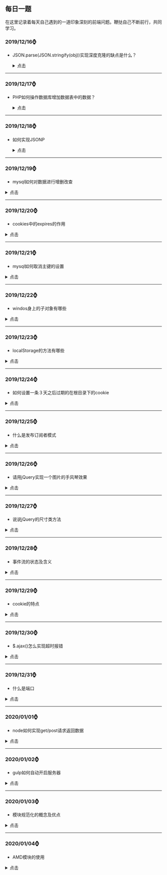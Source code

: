 ## 每日一题

在这里记录着每天自己遇到的一道印象深刻的前端问题。鞭挞自己不断前行，共同学习。

### **2019/12/16**⌚️

- JSON.parse(JSON.stringify(obj))实现深度克隆的缺点是什么？

    <details >
          <summary>点击</summary>
          <ul>
              <li>他无法实现对函数 、RegExp 等特殊对象的克隆</li>
              <li>会抛弃对象的 constructor,所有的构造函数会指向 Object</li>
              <li>对象有循环引用,会报错</li>
          </ul>
      </details>

<hr>

### **2019/12/17**⌚️

- PHP如何操作数据库增加数据表中的数据？

  <details >
        <summary>点击</summary>
        <ul>
            <li>首先需要创建mysql命令的字符串：$str = 'INSERT stu (user,sex,age) VALUES("小二","男",20)';</li>
            <li>字符串的格式务必要注意，VALUES后的字符必须加“”，哪怕是用$u变量去拼接，也需要用""把变量包裹才可以</li>
            <li>$q = $link->query($str);发送mysql语句，执行对应的操作</li>
        </ul>
    </details>

<hr>

### **2019/12/18**⌚️

- 如何实现JSONP

  <details >
        <summary>点击</summary>

  #### JS代码

  ```js
  var url = "http://localhost/myown/jsonp/jsonp2.php";
  document.onclick = function () {
      jsonp(url, (res) => {
          console.log(res);
      }, {
          cb: "qwe",
          cbname: "cb",
          user: "root",
          pass: "root"
      })
  }
  
  function jsonp(url, callback, obj) {
      var str = "";
      var script = document.createElement("script");
      for (var i in obj) {
          str += `${i}=${obj[i]}&`;
      }
      url = url + "?" + str + "__retr0__=" + new Date().getTime();
      script.src = url;
      document.body.appendChild(script);
      window[obj[obj.cbname]] = function (res) {
              callback(res);
      }
      script.remove();
  }
  ```

  #### PHP代码

  ```php
  <?php
  $u = $_GET["user"];
  $p = $_GET["pass"];
  $cb = $_GET["cb"];
  $data = "这是JSONP接受到的数据" . $u . "------" . $p;
  echo "$cb('" . $data . "')";
  ?>
  ```

  

    </details>

<hr>

### **2019/12/19**⌚️

- mysql如何对数据进行增删改查

<details >
<summary>点击</summary>
<ul>
<li>INSERT 表名(字段名1，字段名2) VALUES(val1,val2)</li>
<li>DELETE FROM 表名 WHERE 主键 = val </li>
<li>UPDATE 表名 SET 字段1 WHERE 主键 = val</li>
<li>SELECT * FROM 表名</li>      

</ul>
</details>

  <hr>

### **2019/12/20**⌚️

- cookies中的expires的作用

<details >
<summary>点击</summary>
<ul>
<li>指定了cookie的生存期，默认情况下cookie是暂时存在的，他们存储的值只在浏览器会话期间存在，当用户退出浏览器后这些值也会丢失，如果想让cookie存在一段时间，就要为expires属性设置为未来的一个用毫秒数表示的过期日期或时间点，expires默认为设置的expires的当前时间。现在已经被max-age属性所取代，max-age用秒来设置cookie的生存期。</li>
<li>如果max-age属性为正数，则表示该cookie会在max-age秒之后自动失效。浏览器会将max-age为正数的cookie持久化，即写到对应的cookie文件中。无论客户关闭了浏览器还是电脑，只要还在max-age秒之前，登录网站时该cookie仍然有效。</li>
<li>如果max-age为负数，则表示该cookie仅在本浏览器窗口以及本窗口打开的子窗口内有效，关闭窗口后该cookie即失效。max-age为负数的Cookie，为临时性cookie，不会被持久化，不会被写到cookie文件中。cookie信息保存在浏览器内存中，因此关闭浏览器该cookie就消失了。cookie默认的max-age值为-1。</li>

<li>	如果max-age为0，则表示删除该cookie。cookie机制没有提供删除cookie的方法，因此通过设置该cookie即时失效实现删除cookie的效果。失效的Cookie会被浏览器从cookie文件或者内存中删除。

如果不设置expires或者max-age这个cookie默认是Session的，也就是关闭浏览器该cookie就消失了。</li>

​      </ul>
</details>

<hr>

### **2019/12/21**⌚️

- mysql如何取消主键的设置

<details >
<summary>点击</summary>
<ul>
<li>alter table class drop primary key;</li>
<li>alter table class modify id int(11),drop primary key;//将class表中的id 重置为普通列 </li>

</ul>
</details>

<hr>

### **2019/12/22**⌚️

- windos身上的子对象有哪些

<details >
<summary>点击</summary>
<ul>
<li>window.history</li>
<li>window.frames</li>
<li>window.screen</li>
<li>window.navigator</li>
<li>window.location</li>
<li>window.document</li>

</ul>
</details>

<hr>

### **2019/12/23**⌚️

- localStorage的方法有哪些

<details >
<summary>点击</summary>
<ul>
<li>localStorage.setItem(key,val)</li>
<li>localStorage.getItem(key)</li>
<li>localStorage.removeItem(key)</li>
<li>localStorage.clear()</li>

</ul>
</details>

<hr>

### **2019/12/24**⌚️

- 如何设置一条３天之后过期的在根目录下的cookie

<details >
<summary>点击</summary>

```js
var d = new Date();
d.setDate(d.getDate()+3);
document.cookie = "user=admin;path=/;expires="+d;
```

</details>

<hr>

### **2019/12/25**⌚️

- 什么是发布订阅者模式

<details >
<summary>点击</summary>

1. 发布者（你）
2. 缓存列表（通讯录，你的朋友们相当于订阅了你的所有消息）
3. 发布消息的时候遍历缓存列表，依次触发里面存放的订阅者的回调函数（挨个打电话）
4. 另外，回调函数中还可以添加很多参数，，订阅者可以接收这些参数，比如你会告诉他们婚礼时间，地点等，订阅者收到消息后可以进行各自的处理。

```js
let yourMsg = {};
yourMsg.peopleList = [];
yourMsg.listen = function (fn) {
    this.peopleList.push(fn);
}
yourMsg.triger = function () {
    for(var i = 0,fn;fn=this.peopleList[i++];){
        fn.apply(this,arguments);
    }
}

yourMsg.listen(function (name) {
    console.log(`${name}收到了你的消息`);
})
yourMsg.listen(function (name) {
    console.log('哈哈');
})

yourMsg.triger('张三');
yourMsg.triger('李四');
```

![img](https://user-gold-cdn.xitu.io/2018/2/24/161c6c2aed446eec?imageView2/0/w/1280/h/960/format/webp/ignore-error/1)

- 以上就是一个简单的发布-订阅的实现，但是我们会发现订阅者会收到发布者发布的每一条信息，如果李四比较阴暗，不想听到你结婚的消息，只想听到你的坏消息，比如你被开除了，他就心里高兴。这时候我们就需要加一个key，让订阅者只订阅自己感兴趣的消息。

```js
let yourMsg = {};
yourMsg.peopleList ={};
yourMsg.listen = function (key,fn) {
    if (!this.peopleList[key]) { //如果没有订阅过此类消息，创建一个缓存列表
        this.peopleList[key] = [];
    }
    this.peopleList[key].push(fn);
}
yourMsg.triger = function () {
    let key = Array.prototype.shift.call(arguments);
    let fns = this.peopleList[key];
    if (!fns || fns.length == 0) {//没有订阅 则返回
        return false;
    }
    for(var i=0,fn;fn=fns[i++];){
        fn.apply(this,arguments);
    }
}

yourMsg.listen('marrgie',function (name) {
    console.log(`${name}想知道你结婚`);
})
yourMsg.listen('unemployment',function (name) {
    console.log(`${name}想知道你失业`);
})

yourMsg.triger('marrgie','张三');
yourMsg.triger('unemployment','李四');
```

![img](https://user-gold-cdn.xitu.io/2018/2/24/161c6ce98f1cede9?imageView2/0/w/1280/h/960/format/webp/ignore-error/1)

- 你需要发布消息，同样的所有的人都有朋友圈，也都需要发布消息，因此我们有必要把发布-订阅的功能提取出来，放在一个单独的对象内，谁需要谁去动态安装发布-订阅功能(installEvent函数实现了动态安装发布-订阅功能)。

```js
var event = {
    peopleList:[],
    listen:function (key,fn) {
        if (!this.peopleList[key]) { //如果没有订阅过此类消息，创建一个缓存列表
        this.peopleList[key] = [];
        }
        this.peopleList[key].push(fn)
    },
    trigger:function () {
         let key = Array.prototype.shift.call(arguments);
        let fns = this.peopleList[key];
        if (!fns || fns.length == 0) {//没有订阅 则返回
            return false;
        }
        for(var i=0,fn;fn=fns[i++];){
            fn.apply(this,arguments);
        }
    }
}

var installEvent  = function (obj) {
    for(var i in event){
        obj[i] = event[i];
    }
}

let yourMsg = {};
installEvent(yourMsg);
yourMsg.listen('marrgie',function (name) {
    console.log(`${name}想知道你结婚`);
})
yourMsg.listen('unemployment',function (name) {
    console.log(`${name}想知道你失业`);
})

yourMsg.trigger('marrgie','张三');
yourMsg.trigger('unemployment','李四');
```

- 有时间我们需要取消订阅的事件，比如李四是你的好朋友，但是因为一件事情，你俩闹掰了，你把他从你的通讯录中给删除掉了，这里我们给event增加一个remove方法；

```js
remove:function (key,fn) {
      var fns = this.clientList[key];
      if(!fns){
          return false;
      }  
      if(!fn){
          fns && (fns.length=0)
      }else{
          for (let index = 0; index < fns.length; index++) {
              const _fn = fns[index];
              if(_fn === fn){
                  fns.splice(index,1);
              }
          }
      }
    }
```

#### 发布-订阅的顺序探讨

我们通常所看到的都是先订阅再发布，但是必须要遵守这种顺序吗？答案是不一定的。如果发布者先发布一条消息，但是此时还没有订阅者订阅此消息，我们可以不让此消息消失于宇宙之中。就如同QQ离线消息一样，离线的消息被保存在服务器中，接收人下次登录之后，才会收到此消息。同样的，我们可以建立一个存放离线事件的堆栈，当事件发布的时候，如果此时还没有订阅者订阅这个事件，我们暂时把发布事件的动作包裹在一个函数里，这些包装函数会被存入堆栈中，等到有对象来订阅事件的时候，我们将遍历堆栈并依次执行这些包装函数，即重发里面的事件，不过离线事件的生命周期只有一次，就像qq未读消息只会提示你一次一样。

#### JavaScript实现发布-订阅模式的便利性

因为JavaScript有回调函数这个优势存在，我们写开发-订阅显得更简单一点。传统的发布-订阅比如Java通常会把订阅者自身当成引用传入发布者对象中，同时订阅者对象还需提供一个名为诸如update的方法，供发布者对象在合适的时候调用。下面代码用js模拟下传统的实现。

```js
function Dep() {
    this.subs = [];
}
Dep.prototype.addSub = function (sub) {
    this.subs.push(sub);
}
Dep.prototype.notify = function () {
    this.subs.forEach(sub=>sub.update());
}
function Watcher(fn) {
    this.fn = fn;
}
Watcher.prototype.update = function () {
     this.fn();
}

var dep = new Dep();
dep.addSub(new Watcher(function () {
    console.log('okokok');
}))
dep.notify();
```

#### 小结

- 发布-订阅的优势很明显，做到了时间上的解耦和对象之间的解耦，从架构上看，MVC，MVVM都少不了发布-订阅的参与，我们常用的Vue也是基于发布-订阅的，最近会抽时间写下vue的源码实现，同样的node中的EventEmitter也是发布订阅的，之前也手写过它的实现。
- 发布-订阅同时也是有缺点存在的，创建订阅者本身要消耗一定的时间和内存，而且当你订阅一个消息以后，可能此消息最后都未发生，但是这个订阅者会始终存在于内存中。如果程序中大量使用发布-订阅的话，也会使得程序跟踪bug变得困难。 

</details>

<hr>

### **2019/12/26**⌚️

- 请用jQuery实现一个图片的手风琴效果

<details >
<summary>点击</summary>

```html
<!DOCTYPE html>
<html>

<head>
    <meta charset="utf-8">
    <style>
        * {
            margin: 0;
            padding: 0;
            list-style: none;
        }

        .wrap {
            width: 1178px;
            height: 174px;
            overflow: hidden;
            position: relative;
            margin: 0 auto;

        }

        .wrap ul li {
            float: left;
            width: 210px;
            height: 174px;
            overflow: hidden;
        }

        .wrap ul {
            width: 2000px;
        }

        .wrap ul li img {
            width: 550px;
            height: 174px;
        }
    </style>
</head>

<body>

    <div class="wrap">
        <ul>
            <li style='width:550px'><img src="http://pic.shejiben.com/hot_sjb/377_8180.jpg?1462261126" alt=""></li>
            <li><img src="http://pic.shejiben.com/hot_sjb/377_8288.jpg?1464830033" alt=""></li>
            <li><img src="http://pic.shejiben.com/hot_sjb/377_8155.jpg?1460709517" alt=""></li>
            <li><img src="http://pic.shejiben.com/hot_sjb/377_7937.jpg?1456984280" alt=""></li>
        </ul>
    </div>
    <script src="https://lib.baomitu.com/jquery/1.12.4/jquery.js"></script>
    <script>
        $(".wrap").find("li").mouseover(function () {
            $(this).stop().animate({
                width: 550
            }).siblings().stop().animate({
                width: 210
            })
        })
    </script>
</body>

</html>
```

</details>

<hr>

### **2019/12/27**⌚️

- 说说jQuery的尺寸类方法

<details >
<summary>点击</summary>尺寸

### width()

> 设置或返回元素的宽度（不包括内边距、边框或外边距）

```js
$(".box").width();//获得宽度
$(".box").width(300);//设置宽度
```



### height()

> 设置或返回元素的高度（不包括内边距、边框或外边距）

```js
$(".box").height();//获得宽度
$(".box").height(300);//设置宽度
```



### innerWidth()

> 设置或返回元素的宽度（包括内边距）

```js
$(".box").innerWidth();//获得offsetWidth
$(".box").innerWidth(300);//值减去padding后设置给宽度
```



### innerHeight()

> 设置或返回元素的高度（包括内边距）

```js
$(".box").innerHeight();//获得offsetHeight
$(".box").innerHeight(300);//值减去padding后设置给高度
```



### outerWidth()

> 设置或返回元素的宽度（包括内边距,包括边框）

```js
$(".box").outerWidth();//获得clientWidth
$(".box").outerWidth(300);//值减去padding和border后设置给宽度
```



### outerHeight()

> 设置或返回元素的高度（包括内边距,包括边框）

```js
$(".box").outerHeight();//获得clientHeight
$(".box").outerHeight(300);//值减去padding和border后设置给高度
```



### offset()

> 设置或返回元素距离页面的left和top,返回一个对象(包含position+margin)

```js
console.log($(".box1").offset());       //position+margin
$(".box1").offset({left:100,top:100}) //值减去margin后设置给left和top
```



### position()

> 返回元素距离页面的left和top,返回一个对象(不margin)

```js
$(".box1").position().left;
$(".box1").position().top	;
```



### scrollTop()

> 设置或返回滚动条的高度

```js
$(".box1").scrollTop();
$(".box1").scrollTop(300);
```



</details>

<hr>

### **2019/12/28**⌚️

- 事件流的状态及含义

<details >
<summary>点击</summary>
<ul>
<li>事件冒泡：从内向外，依次触发所有父级的相同事件</li>
<li>事件捕获：从外向内，依次触发从最大的父级到目标的相同事件</li>
<li>目标事件：当前真正要触发的事件</li>

</ul>
</details>

<hr>

### **2019/12/29**⌚️

- cookie的特点

<details >
<summary>点击</summary>
<ul>
<li>文本</li>
<li>大小4K</li>
<li>不能跨域</li>
<li>条数50</li>
<li>时间限制</li>

</ul>
</details>

<hr>

### **2019/12/30**⌚️

- $.ajax()怎么实现超时报错

<details >
<summary>点击</summary>

```js
$.ajax({
    url:"https://sp0.baidu.com/5a1Fazu8AA54nxGko9WTAnF6hhy/su",
    dataType:"jsonp",
    jsonp:"cb",
    data:{
        wb:"html"
    },
    success:function(res,status,xhr){
		console.log(res); 
    	console.log(status);
    	console.log(xhr);
	},
    error:function(xhr,status,res){
    	console.log(xhr);
    	console.log(status);
    	console.log(res);
	}
	timeOut:100,//数值单位为毫秒，超时会执行error函数,status和res会输出timeOut字符串
})
```



</details>

<hr>

### **2019/12/31**⌚️

- 什么是端口

<details >
<summary>点击</summary>
<ul>
<li>端口的作用：`通过端口来区分出同一电脑内不同应用或者进程，从而实现一条物理网线(通过分组交换技术-比如internet)同时链接多个程`</li>
<li>端口号是一个 16位的 uint, 所以其范围为 1 to 65535 (对TCP来说, port 0 被保留，不能被使用. 对于UDP来说, source端的端口号是可选的， 为0时表示无端口).</li>
<li>`app.listen(3000)`，进程就被打标，电脑接收到的3000端口的网络消息就会被发送给我们启动的这个进程</li>

</ul>
</details>

<hr>

### **2020/01/01**⌚️

- node如何实现get/post请求返回数据

<details >
<summary>点击</summary>

```js
const http = require("http");
const fs = require("fs");
const url = require("url");
const querystring = require("querystring");
http.createServer((req,res)=>{
    if(req.url != "/favicon.ico"){
   		var pathname = url.parse(req.url).pathname;
        if(pathname === "/api"){
        	ajaxHandle(req,res)    
        }else{
            fsHandle(req,res)
        }
    }
}).listen("81","127.0.0.1",()=>{
    console.log("run server on http://127.0.0.1:81");
})
function ajaxHandle(req,res){
    let str = "";
    req.on("data",(data)=>{
        str +=data;
    })
    req.on("end",()=>{
        let data = str ? querystring(str):url.parse(req.url);
        res.write(JSON.parse(data));
        res.end();
    })
}
function fsHandle(req,res){
}
```



</details>

<hr>

### **2020/01/02**⌚️

- gulp如何自动开启服务器

<details >
<summary>点击</summary>

```js
const gulp = require("gulp");
const connect = require("gulp-connect");
function serverFn(){
    connect.server({
        root:"文件夹名"，
       	port:"端口名"
    })
}
```

</details>

<hr>

### **2020/01/03**⌚️

- 模块规范化的概念及优点

<details >
<summary>点击</summary>

<ul>
<li>模块规范化的概念：将项目的所有功能封装成独立的模块，模块之间按照一定的关系或者调用，实现整个项目的搭建</li>
<li>模块规范化的优点：封装，重用性强，耦合低，方便单独扩展</li>
</ul>

</details>

<hr>

### **2020/01/04**⌚️

- AMD模块的使用

<details >
<summary>点击</summary>

### require()

> 引入入口,引入模块
>
> require == requirejs //true

与传统的<script>标记相比，RequireJS采用了不同的方法来加载脚本。尽管它还可以快速运行并优化得很好，但主要目标是鼓励使用模块化代码。作为其一部分，它鼓励使用**模块ID**代替脚本标记的URL。

RequireJS加载相对于[baseUrl的](https://requirejs.org/docs/api.html#config-baseUrl)所有代码。通常，将baseUrl设置为与data-main属性中使用的脚本相同的目录，以使顶级脚本加载页面。该[数据主要属性](https://requirejs.org/docs/api.html#data-main)是一个特殊的属性，require.js将检查启动脚本加载。本示例将以**脚本**的baseUrl结尾：

```
<!--This sets the baseUrl to the "scripts" directory, and
    loads a script that will have a module ID of 'main'-->
<script data-main="scripts/main.js" src="scripts/require.js"></script>
```

或者，可以通过[RequireJS config](https://requirejs.org/docs/api.html#config)手动设置[baseUrl](https://requirejs.org/docs/api.html#config)。如果没有显式配置且未使用data-main，则默认的baseUrl是包含运行RequireJS的HTML页面的目录。

默认情况下，RequireJS还假定所有依赖项都是脚本，因此，它不会在模块ID上看到尾随的“ .js”后缀。在将模块ID转换为路径时，RequireJS将自动添加它。使用[path config](https://requirejs.org/docs/api.html#config-paths)，可以设置一组脚本的位置。与传统的<script>标记相比，所有这些功能都允许您为脚本使用较小的字符串。

有时您可能确实想直接引用脚本，而又不遵循“ baseUrl +路径”规则来查找脚本。如果模块ID具有以下特征之一，则该ID将不会通过“ baseUrl +路径”配置传递，而只会被视为与文档相关的常规URL：

- 以“ .js”结尾。
- 以“ /”开头。
- 包含URL协议，例如“ http：”或“ https：”。



### 参数

#### 数组

```js
["module/mA","module/mB"]
```

> 数组里存放多个小模块(JS的相对路径)
>
> 每个小模块之间是异步

#### 回调函数

```js
function(data1,data2){}
```

> 回调函数和外部代码之间是异步
>
> 回调函数和所有小模块之间是同步

### 引入同文件夹下的jS

```js
require(["module/mA.js", "module/mB.js"], function (a, b) {
    a.show(b.data);
    b.show(a.data);
})
```



### config(obj)

> 配置路径信息

obj包含2个键值对

基目录baseUrl：指定require在引入小模块时的起始路径

定义小模块的别名paths：起别名，在require引入模块时，可以通过别名引入模块

```js
require.config({
    baseUrl: "module4",
    paths: {
        jq: "../libs/jquery",
        a: "mA",
        b: "mB"
    }
})
```



### define()

> 暴露入口,定义模块

模块与传统脚本文件的不同之处在于，它定义了一个范围广泛的对象，可避免污染全局名称空间。它可以显式列出其依赖关系，并在不需要引用全局对象的情况下获取这些依赖关系的句柄，而是将依赖关系作为定义模块的函数的参数来接收。RequireJS中的[模块](http://www.adequatelygood.com/2010/3/JavaScript-Module-Pattern-In-Depth)是[Module Pattern](http://www.adequatelygood.com/2010/3/JavaScript-Module-Pattern-In-Depth)的扩展，其优点是不需要全局变量来引用其他模块。

模块的RequireJS语法允许它们以尽可能快的速度加载，即使顺序混乱也可以，但是以正确的依赖关系顺序进行评估，并且由于未创建全局变量，因此可以[在页面中加载模块的多个版本](https://requirejs.org/docs/api.html#multiversion)。

（如果您熟悉或正在使用CommonJS模块，那么也请参阅[CommonJS Notes](https://requirejs.org/docs/commonjs.html)以获取有关RequireJS模块格式如何映射到CommonJS模块的信息）。

磁盘上每个文件只能有**一个**模块定义。可以通过[优化工具](https://requirejs.org/docs/optimization.html)将模块分组为优化的包。

### 参数

#### 数组

> 当前定义的模块的依赖

```js
define(["libs/jQuery"],function (_) {
    //Do setup work here
	var a = $();
    function show(data){
        console.log(data);
    }
    return {
        data:a,
        fn:show
    }
});
```

​	如果当前定义的模块的`依赖没有`被放在define的第一个参数中被`提前加载`,那么在当前定义的模块中还想使用这个依赖的内容,那么千万`不要在当前模块`中直接`执行`,`封装成功能`,暴露出去,等待所有模块加载完成后再去执行。

#### 回调函数

### 简单名称/值对

如果模块没有任何依赖关系，而只是名称/值对的集合，则只需将对象文字传递给define（）：

```js
//Inside file my/shirt.js:
define({
    color: "black",
    size: "unisize"
});
```

### 定义函数

如果模块没有依赖项，但是需要使用函数来完成一些设置工作，则定义自己，然后将函数传递给define（）：

```js
//my/shirt.js now does setup work
//before returning its module definition.
define([],function () {
    //Do setup work here
	var a = "aaa";
    function show(data){
        console.log(data);
    }
    return {
        data:a,
        fn:show
    }
});
```



### 实例

### 模块A

```js
define([], function () {
    var a = "aaa";

    function fn(data) {
        console.log("A模块的是：" + data);
    }
    return {
        data: a,
        show: fn
    }
})
```



### 模块B

```js
define([], function () {
    var b = "bbb";

    function fn(data) {
        console.log("A模块的是：" + data);
    }
    return {
        data: b,
        show: fn
    }
})
```



### 主模块

```js
<script src="../../libs/require.js"></script>
<script>
    require(["module/mA.js", "module/mB.js"], function (a, b) {
        a.show(b.data);
        b.show(a.data);
    })
</script>
```

</details>

<hr>

### **2020/01/05**⌚️

- 如何手写一个promise功能

<details >
<summary>点击</summary>

```js
  // let promise = new _Promise((resolve, reject) => {
    //     //这里放入我们要执行的函数，可能是同步，也可能是异步, 这里我们就来写一个异步的执行
    //     setTimeout(() => {
    //         resolve('hello');
    //     })
    // })

    // promise.then(data => {
    //     console.log(data);
    // }, err => {
    //     console.log(err)
    // })]
    class _Promise {
        constructor(exector) {
            let self = this;
            this.status = "pending";
            this.value;
            this.reason;
            this.onResolvedCallbacks = [];
            this.onRejectedCallbacks = [];

            function success(value) {
                if (self.status === "pending") {
                    self.value = value;
                }
                self.status = "resolved";
                self.onResolvedCallbacks.forEach((fn) => {
                    fn();
                });
            }

            function error(reason) {
                if (self.status === "pending") {
                    self.reason = reason;
                }
                self.status = 'rejected';
                self.onRejectedCallbacks.forEach((fn) => {
                    fn();
                });
            }

            try {
                exector(success, error);
            } catch (e) {
                error(e);
            }
        }
        // then(onResolved, onRejected) {
        //     let self = this;
        //     if (this.status === "resolved") {
        //         onResolved(self.value);
        //     } else if (this.status === "rejected") {
        //         onRejected(self.reason);
        //     } else if (this.status === 'pending') {
        //         this.onResolvedCallbacks.push(() => {
        //             onResolved(self.value);
        //         })
        //         this.onRejectedCallbacks.push(() => {
        //             onRejected(self.reason)
        //         });
        //     }

        // }
        then(onFulfilled, onRejected) {

            let self = this;

            function resolvePromise(promise2, x, resolve, reject) {
                if (promise2 === x) {
                    return reject(new TypeError('Chaining cycle'));
                }
                if (x !== null && (typeof x === 'object' || typeof x === 'function')) {
                    try {
                        let then = x.then;
                        if (typeof then === 'function') {
                            then.call(x, y => {
                                resolvePromise(promise2, y, resolve, reject);
                            }, err => {
                                reject(err);
                            });
                        } else {
                            resolve(x);
                        }
                    } catch (e) {
                        reject(e);
                    }
                } else {
                    resolve(x);
                }
            }
            let promise2 = new _Promise((resolve, reject) => {
                if (this.status === 'resolved') {
                    try {
                        let x = onFulfilled(self.value);
                        resolvePromise(promise2, x, resolve, reject);
                    } catch (e) {
                        reject(e);
                    }
                }

                if (this.status === 'rejected') {
                    try {
                        let x = onRejected(self.reason);
                        resolvePromise(promise2, x, resolve, reject);
                    } catch (e) {
                        reject(e);
                    }
                }
                if (this.status === 'pending') {
                    this.onResolvedCallbacks.push(() => {
                        try {
                            let x = onFulfilled(self.value);
                            resolvePromise(promise2, x, resolve, reject);
                        } catch (e) {
                            reject(e);
                        }

                    })
                    this.onRejectedCallbacks.push(() => {
                        try {
                            let x = onRejected(self.reason);
                            resolvePromise(promise2, x, resolve, reject);
                        } catch (e) {
                            reject(e);
                        }
                    });
                }
            })
            return promise2;
        }

    }
    let p = new _Promise((resolve, reject) => {
        setTimeout(() => {
            resolve('hello');
        })
    })

    let p2 = p.then(data => {
        return p2;
    })



    // let promise = new _Promise((resolve, reject) => {
    //     if (Math.random() > 0) {
    //         resolve('成功');
    //     } else {
    //         reject('失败');
    //     }
    // })
    // // for (var i = 0; i < 1000; i++) {
    // //     console.log(1)
    // // }
    // console.log(promise.then(data => {
    //     console.log("sudo");
    // }))

    // url1 = "http://127.0.0.1/myown/promise/php/data1.php"
    // url2 = "http://127.0.0.1/myown/promise/php/data2.php"
    // url3 = "http://127.0.0.1/myown/promise/php/data3.php"

    // function getAjax(url, data) {
    //     var p = new _Promise(function (success, error) {
    //         var str = "";
    //         data = data || {};
    //         var xhr = new XMLHttpRequest();
    //         for (var i in data) {
    //             str += `${i}=${data[i]}&`;
    //         }
    //         str = str.slice(0, str.length - 1);
    //         url = url + "?" + str + "__retr0__=" + new Date().getDate();
    //         xhr.open("get", url, true);
    //         xhr.onreadystatechange = function () {
    //             if (xhr.readyState === 4 && xhr.status === 200) {
    //                 success(xhr.responseText);
    //             } else if (xhr.readyState === 4 && xhr.status != 200) {
    //                 error(xhr.status);
    //             }
    //         }
    //         xhr.send();
    //     })
    //     return p;
    // }
    // var p1 = getAjax(url1).then(function (res) {
    //     console.log(res);
    // }, function (res) {
    //     console.log(res)
    // })
    // var p2 = getAjax(url2).then(function (res) {
    //     console.log("jQuery");
    // }, function (res) {
    //     console.log(res)
    // })
    // var p3 = getAjax(url3).then(function (res) {
    //     console.log("jQuery");
    // }, function (res) {
    //     console.log(res)
    // })
    // Promise.all([p1, p2, p3])
```

</details>

<hr>

### **2020/01/06**⌚️

- 结果是什么?

    ```js
    Promise.resolve(5)
    ```

    

    <details >
          <summary>点击</summary>

    我们可以将我们想要的任何类型的值传递`Promise.resolve`，无论是否`promise`。 该方法本身返回带有已解析值的`Promise`。 如果您传递常规函数，它将是具有常规值的已解决`promise`。 如果你通过了promise，它将是一个已经resolved的且带有传的值的promise。

    上述情况，我们传了数字5，因此返回一个resolved状态的promise，resolve值为`5`
      </details>

<hr>

### **2020/01/07**⌚️

- 哪些方法修改了原数组?

  ```js
  const emojis = ['✨', '🥑', '😍']
  
  emojis.map(x => x + '✨')
  emojis.filter(x => x !== '🥑')
  emojis.find(x => x !== '🥑')
  emojis.reduce((acc, cur) => acc + '✨')
  emojis.slice(1, 2, '✨') 
  emojis.splice(1, 2, '✨')
  ```

  

  <details >
        <summary>点击</summary>
        <ul>
            <li>使用`splice`方法，我们通过删除，替换或添加元素来修改原始数组。 在这种情况下，我们从索引1中删除了2个元素（我们删除了`'🥑'`和`'😍'`），同时添加了![sparkles](https://github.githubassets.com/images/icons/emoji/unicode/2728.png)emoji表情。</li>
            <li>`map`，`filter`和`slice`返回一个新数组，`find`返回一个元素，而`reduce`返回一个减小的值。</li>
        </ul>
    </details>

<hr>

### **2020/01/08**⌚️

- 输出什么?

  ```js
  const food = ['🍕', '🍫', '🥑', '🍔']
  const info = { favoriteFood: food[0] }
  
  info.favoriteFood = '🍝'
  
  console.log(food)
  ```

  <details >
        <summary>点击</summary>

  我们将`info`对象上的`favoriteFood`属性的值设置为披萨表情符号“![pizza](https://github.githubassets.com/images/icons/emoji/unicode/1f355.png)”的字符串。字符串是原始数据类型。在JavaScript中，原始数据类型通过值起作用

  在这种情况下，我们将`info`对象上的`favoriteFood`属性的值设置为等于`food`数组中的第一个元素的值，字符串为披萨表情符号（`'🍕'` ）。字符串是原始数据类型，并且通过值进行交互，我们更改`info`对象上`favoriteFood`属性的值。 food数组没有改变，因为favoriteFood的值只是该数组中第一个元素的值的复制，并且与该元素上的元素没有相同的内存引用食物`[0]`。当我们记录食物时，它仍然是原始数组`['🍕'，'🍫'，'🥑'，'🍔']`。
    </details>

<hr>

### **2020/01/09**⌚️

- 依次输出什么

  ```js
  const myPromise = () => Promise.resolve('I have resolved!')
  
  function firstFunction() {
    myPromise().then(res => console.log(res))
    console.log('second')
  }
  
  async function secondFunction() {
    console.log(await myPromise())
    console.log('second')
  }
  
  firstFunction()
  secondFunction()
  ```

  

  <details >
        <summary>点击</summary>

  <li>`second`, `I have resolved!` and `I have resolved!`, `second`</li>

  <li> 有了promise，我们通常会说：当我想要调用某个方法，但是由于它可能需要一段时间，因此暂时将它放在一边。只有当某个值被resolved/rejected，并且执行栈为空时才使用这个值。

  我们可以在`async`函数中通过`.then`和`await`关键字获得该值。 尽管我们可以通过`.then`和`await`获得promise的价值，但是它们的工作方式有所不同。

  在 `firstFunction`中，当运行到`myPromise`方法时我们将其放在一边，即promise进入微任务队列，其他后面的代码（`console.log('second')`）照常运行，因此`second`被打印出，`firstFunction`方法到此执行完毕，执行栈中宏任务队列被清空，此时开始执行微任务队列中的任务，`I have resolved`被打印出。

  在`secondFunction`方法中，我们通过`await`关键字，暂停了后面代码的执行，直到异步函数的值被解析才开始后面代码的执行。这意味着，它会等着直到 `myPromise` 以值`I have resolved`被解决之后，下一行`second`才开始执行。</li>

    </details>

<hr>

### **2020/01/10**⌚️

- 输出是什么？

  ```js
  [[0, 1], [2, 3]].reduce(
    (acc, cur) => {
      return acc.concat(cur)
    },
    [1, 2]
  )
  ```

  

  <details >
        <summary>点击</summary>

  `[1, 2]`是初始值。初始值将会作为首次调用时第一个参数 `acc` 的值。在第一次执行时， `acc` 的值是 `[1, 2]`， `cur` 的值是 `[0, 1]`。合并它们，结果为 `[1, 2, 0, 1]`。 第二次执行， `acc` 的值是 `[1, 2, 0, 1]`， `cur` 的值是 `[2, 3]`。合并它们，最终结果为 `[1, 2, 0, 1, 2, 3]`
    </details>

<hr>

### **2020/01/11**⌚️

- $().load怎么使用

  <details >
        <summary>点击</summary>

  - HTML

    ```html
    <div class="top">
        <h1>子页</h1>
    </div>
    <div class="box"></div>
    <div class="footer"></div>
    ```

  - JS

    用法是在load()方法中传入绝对坐标的URL地址字符，地址后`空格加CSS选择器字符`可以实现选择具体的元素插入

    ```js
    $(".box").load("http://localhost/1912-server/jq-ajax/data/page.html .nav");
    $(".footer").load("http://localhost/1912-server/jq-ajax/data/page.html p");
    ```

  - 外部HTML

    ```html
    <div class="nav">导航</div>
    <p>页脚</p>
    ```

      </details>

<hr>

### **2020/01/12**⌚️

- 用$.ajax()如何实现loading效果

  <details >
        <summary>点击</summary>

  ```js
  $("document").on("click",()=>{
      var xhr = $.ajax({
          url: "http://127.0.0.1/myown/jq-ajax/data/loading.php",
          success:function(res){
              console.log(res);
              $("img").hide();
          },
          beforesend:function(){
                  if($("img")[0]){
                      $("body").append($("<img src = '1.jpg' class='loading'>"));
                  }else{
  	 				$("img").show();
                  }
              }
          }
      })
  })
  ```

  

    </details>

<hr>

### **2020/01/13**⌚️

-  输出是什么？

  ```js
  [...'Lydia']
  ```

  - A: `["L", "y", "d", "i", "a"]`
  - B: `["Lydia"]`
  - C: `[[], "Lydia"]`
  - D: `[["L", "y", "d", "i", "a"]]`

  

  <details >
        <summary>点击</summary>

  A:	string 类型是可迭代的。扩展运算符将迭代的每个字符映射成一个元素。
    </details>

<hr>

### **2020/01/14**⌚️

- 输出是什么？

  ```js
  ['1','7','11'].map(parseInt)
  ```

  <details >
        <summary>点击</summary>

  <ul>

  <li>首先,arr.map()方法中的回调函数接受3个参数,分别为ele,val,self,即每个值,索引,数组自身</li>

  <li>其次,parseInt函数接受2个参数,分为是val,num,即需要转成数值的字符和按照几进制转换</li>

  <li>map第一次遍历,传给parseInt(1,0),得到1,因为第二个参数为0,默认按10进制</li>

  <li>map第二次遍历,传给parseInt(7,1),得到NAN,因为第二个参数为1,默认按1进制,报错</li>

  <li>map第三次遍历,传给parseInt(11,2),得到3,因为第二个参数为2,默认按2进制</li>

  </ul>
    </details>

<hr>

### **2020/01/15**⌚️

- 输出是什么？

  ```js
  const numbers = [1, 2, 3, 4, 5];
  const [y] = numbers;
  
  console.log(y);
  ```

  - A: `[[1, 2, 3, 4, 5]]`
  - B: `[1, 2, 3, 4, 5]`
  - C: `1`
  - D: `[1]`

  <details >
        <summary>点击</summary>

  #### 答案: C

  我们可以通过解构赋值来解析来自对象的数组或属性的值，比如说：

  ```
  [a, b] = [1, 2];
  ```

  ![img](https://camo.githubusercontent.com/8903a861b474f8b63da9d0d46d14a74d9e2db039/68747470733a2f2f692e696d6775722e636f6d2f41444670566f702e706e67)

  `a`的值现在是`1`，`b`的值现在是`2`.而在题目中，我们是这么做的:

  ```
  [y] = [1, 2, 3, 4, 5];
  ```

  ![img](https://camo.githubusercontent.com/3474488027d64c5fc9955ab5be7c3a88d1254449/68747470733a2f2f692e696d6775722e636f6d2f4e7a476b4d4e6b2e706e67)

  也就是说，`y`等于数组的第一个值就是数字`1`.我们输出`y`， 返回`1`.
    </details>

<hr>

### **2020/01/16**⌚️

- 输出是什么？

  ```js
  const obj = { a: 'one', b: 'two', a: 'three' }
  console.log(obj)
  ```

  - A: `{ a: "one", b: "two" }`
  - B: `{ b: "two", a: "three" }`
  - C: `{ a: "three", b: "two" }`
  - D: `SyntaxError`

  <details >
        <summary>点击</summary>

  如果你有两个名称相同的键，则键会被替换掉。它仍然位于第一个键出现的位置，但是值是最后出现那个键的值。
    </details>

<hr>

### **2020/01/17**⌚️

- 输出是什么？

  ```js
  const person = {
    name: "Lydia",
    age: 21
  }
  
  for (const [x, y] of Object.entries(person)) {
    console.log(x, y)
  }
  ```

  - A: `name` `Lydia` and `age` `21`
  - B: `["name", "Lydia"]` and `["age", 21]`
  - C: `["name", "age"]` and `undefined`
  - D: `Error`

  <details >
        <summary>点击</summary>

  #### 答案: A

  `Object.entries()`方法返回一个给定对象自身可枚举属性的键值对数组，上述情况返回一个二维数组，数组每个元素是一个包含键和值的数组：

  `[['name'，'Lydia']，['age'，21]]`

  使用`for-of`循环，我们可以迭代数组中的每个元素，上述情况是子数组。 我们可以使用`const [x，y]`在`for-of`循环中解构子数组。 `x`等于子数组中的第一个元素，`y`等于子数组中的第二个元素。

  第一个子阵列是`[“name”，“Lydia”]`，其中`x`等于`name`，而`y`等于`Lydia`。 第二个子阵列是`[“age”，21]`，其中`x`等于`age`，而`y`等于`21`。
    </details>

<hr>

### **2020/01/18**⌚️

- 输出是什么？

  ```js
  const set = new Set()
  
  set.add(1)
  set.add("Lydia")
  set.add({ name: "Lydia" })
  
  for (let item of set) {
    console.log(item + 2)
  }
  ```

  - A: `3`, `NaN`, `NaN`
  - B: `3`, `7`, `NaN`
  - C: `3`, `Lydia2`, `[Object object]2`
  - D: `"12"`, `Lydia2`, `[Object object]2`

  <details >
        <summary>点击</summary>

  “+”运算符不仅用于添加数值，还可以使用它来连接字符串。 每当JavaScript引擎发现一个或多个值不是数字时，就会将数字强制为字符串。

  第一个是数字1。 1 + 2返回数字3。

  但是，第二个是字符串“Lydia”。 “Lydia”是一个字符串，2是一个数字：2被强制转换为字符串。 “Lydia”和“2”被连接起来，产生字符串“Lydia2”。

  `{name：“ Lydia”}`是一个对象。 数字和对象都不是字符串，因此将二者都字符串化。 每当我们对常规对象进行字符串化时，它就会变成`[Object object]`。 与“2”串联的“ [Object object]”成为“[Object object]2” 。
    </details>

<hr>

### **2020/01/19**⌚️

- 输出是什么？

  ```js
  const box = { x: 10, y: 20 };
  
  Object.freeze(box);
  
  const shape = box;
  shape.x = 100;
  console.log(shape)
  ```

  - A: `{ x: 100, y: 20 }`
  - B: `{ x: 10, y: 20 }`
  - C: `{ x: 100 }`
  - D: `ReferenceError`

  <details >
        <summary>点击</summary>

  `Object.freeze`使得无法添加、删除或修改对象的属性（除非属性的值是另一个对象）。

  当我们创建变量`shape`并将其设置为等于冻结对象`box`时，`shape`指向的也是冻结对象。你可以使用`Object.isFrozen`检查一个对象是否被冻结，上述情况，`Object.isFrozen（shape）`将返回`true`。

  由于`shape`被冻结，并且`x`的值不是对象，所以我们不能修改属性`x`。 `x`仍然等于`10`，`{x：10，y：20}`被打印。

  注意，上述例子我们对属性`x`进行修改，可能会导致抛出TypeError异常（最常见但不仅限于严格模式下时）。
    </details>

<hr>

### **2020/01/20**⌚️

- 输出是什么？

  ```js
  function nums(a, b) {
    if
    (a > b)
    console.log('a is bigger')
    else 
    console.log('b is bigger')
    return 
    a + b
  }
  
  console.log(nums(4, 2))
  console.log(nums(1, 2))
  ```

  - A: `a is bigger`, `6` and `b is bigger`, `3`
  - B: `a is bigger`, `undefined` and `b is bigger`, `undefined`
  - C: `undefined` and `undefined`
  - D: `SyntaxError`

  <details >
        <summary>点击</summary>

  在JavaScript中，我们不必显式地编写分号(`;`)，但是JavaScript引擎仍然在语句之后自动添加分号。这称为**自动分号插入**。例如，一个语句可以是变量，或者像`throw`、`return`、`break`这样的关键字。

  在这里，我们在新的一行上写了一个`return`语句和另一个值`a + b `。然而，由于它是一个新行，引擎并不知道它实际上是我们想要返回的值。相反，它会在`return`后面自动添加分号。你可以这样看:

  ```
    return;
    a + b
  ```

  这意味着永远不会到达`a + b`，因为函数在`return`关键字之后停止运行。如果没有返回值，就像这里，函数返回`undefined`。注意，在`if/else`语句之后没有自动插入!
    </details>

<hr>

### **2020/01/21**⌚️

- 输出是什么？

  ```js
  const name = "Lydia"
  
  console.log(name())
  ```

  - A: `SyntaxError`
  - B: `ReferenceError`
  - C: `TypeError`
  - D: `undefined`

  <details >
        <summary>点击</summary>

  变量`name`保存字符串的值，该字符串不是函数，因此无法调用。

  当值不是预期类型时，会抛出`TypeErrors`。 JavaScript期望`name`是一个函数，因为我们试图调用它。 但它是一个字符串，因此抛出`TypeError`：`name is not a function`

  当你编写了一些非有效的JavaScript时，会抛出语法错误，例如当你把`return`这个词写成`retrun`时。 当JavaScript无法找到您尝试访问的值的引用时，抛出`ReferenceErrors`。
    </details>

<hr>

### **2020/01/22**⌚️

- 输出是什么？

  ```js
  const set = new Set()
  
  set.add(1)
  set.add("Lydia")
  set.add({ name: "Lydia" })
  
  for (let item of set) {
    console.log(item + 2)
  }
  ```

  - A: `3`, `NaN`, `NaN`
  - B: `3`, `7`, `NaN`
  - C: `3`, `Lydia2`, `[Object object]2`
  - D: `"12"`, `Lydia2`, `[Object object]2`

  <details >
        <summary>点击</summary>

  “+”运算符不仅用于添加数值，还可以使用它来连接字符串。 每当JavaScript引擎发现一个或多个值不是数字时，就会将数字强制为字符串。

  第一个是数字1。 1 + 2返回数字3。

  但是，第二个是字符串“Lydia”。 “Lydia”是一个字符串，2是一个数字：2被强制转换为字符串。 “Lydia”和“2”被连接起来，产生字符串“Lydia2”。

  `{name：“ Lydia”}`是一个对象。 数字和对象都不是字符串，因此将二者都字符串化。 每当我们对常规对象进行字符串化时，它就会变成`[Object object]`。 与“2”串联的“ [Object object]”成为“[Object object]2”。
    </details>

<hr>

### **2020/01/23**⌚️

- 输出是什么？

  ```js
  JSON.parse()
  ```

  - A: Parses JSON to a JavaScript value
  - B: Parses a JavaScript object to JSON
  - C: Parses any JavaScript value to JSON
  - D: Parses JSON to a JavaScript object only

  <details >
        <summary>点击</summary>

  #### 答案: A

  使用`JSON.parse()`方法，我们可以将JSON字符串解析为JavaScript值。

  ```
  // 将数字字符串化为有效的JSON，然后将JSON字符串解析为JavaScript值:
  const jsonNumber = JSON.stringify(4) // '4'
  JSON.parse(jsonNumber) // 4
  
  // 将数组值字符串化为有效的JSON，然后将JSON字符串解析为JavaScript值:
  const jsonArray = JSON.stringify([1, 2, 3]) // '[1, 2, 3]'
  JSON.parse(jsonArray) // [1, 2, 3]
  
  // 将对象字符串化为有效的JSON，然后将JSON字符串解析为JavaScript值:
  const jsonArray = JSON.stringify({ name: "Lydia" }) // '{"name":"Lydia"}'
  JSON.parse(jsonArray) // { name: 'Lydia' }
  ```

    </details>

<hr>